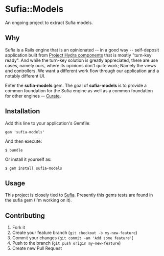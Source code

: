 # Sufia::Models

An ongoing project to extract Sufia models.

## Why

Sufia is a Rails engine that is an opinionated -- in a good way -- self-deposit application built from [Project Hydra components](https://github.com/projecthydra) that is mostly "turn-key ready".
And while the turn-key solution is greatly appreciated, there are use cases, namely ours, where its opinions don't quite work;
Namely the views and controllers. We want a different work flow through our application and a notably different UI.

Enter the **sufia-models** gem.
The goal of **sufia-models** is to provide a common foundation for the Sufia engine as well as a common foundation for other engines -- [Curate](https://github.com/ndlib/curate).

## Installation

Add this line to your application's Gemfile:

    gem 'sufia-models'

And then execute:

    $ bundle

Or install it yourself as:

    $ gem install sufia-models

## Usage

This project is closely tied to [Sufia](https://github.com/projecthydra/sufia).
Presently this gems tests are found in the sufia gem (I'm working on it).

## Contributing

1. Fork it
2. Create your feature branch (`git checkout -b my-new-feature`)
3. Commit your changes (`git commit -am 'Add some feature'`)
4. Push to the branch (`git push origin my-new-feature`)
5. Create new Pull Request
